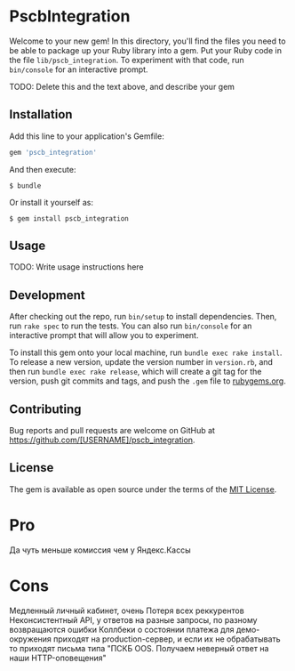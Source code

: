 # PscbIntegration

Welcome to your new gem! In this directory, you'll find the files you need to be able to package up your Ruby library into a gem. Put your Ruby code in the file `lib/pscb_integration`. To experiment with that code, run `bin/console` for an interactive prompt.

TODO: Delete this and the text above, and describe your gem

## Installation

Add this line to your application's Gemfile:

```ruby
gem 'pscb_integration'
```

And then execute:

    $ bundle

Or install it yourself as:

    $ gem install pscb_integration

## Usage

TODO: Write usage instructions here

## Development

After checking out the repo, run `bin/setup` to install dependencies. Then, run `rake spec` to run the tests. You can also run `bin/console` for an interactive prompt that will allow you to experiment.

To install this gem onto your local machine, run `bundle exec rake install`. To release a new version, update the version number in `version.rb`, and then run `bundle exec rake release`, which will create a git tag for the version, push git commits and tags, and push the `.gem` file to [rubygems.org](https://rubygems.org).

## Contributing

Bug reports and pull requests are welcome on GitHub at https://github.com/[USERNAME]/pscb_integration.


## License

The gem is available as open source under the terms of the [MIT License](http://opensource.org/licenses/MIT).

# Pro

Да чуть меньше комиссия чем у Яндекс.Кассы

# Cons

Медленный личный кабинет, очень 
Потеря всех реккурентов
Неконсистентный API, у ответов на разные запросы, по разному возвращаются ошибки
Коллбеки о состоянии платежа для демо-окружения приходят на production-сервер, и если их не обрабатывать то приходят письма типа "ПСКБ OOS. Получаем неверный ответ на наши HTTP-оповещения"